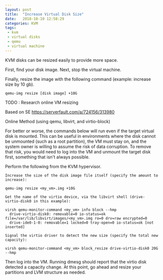 ```yaml
---
layout: post
title:  "Increase Virtual Disk Size"
date:   2018-10-10 12:58:29
categories: KVM
tags: 
 - kvm
 - virtual disks
 - qemu
 - virtual machine
---
```



KVM disks can be resized easily to provide more space.


First, find your disk image. Next, stop the virtual machine.

Finally, resize the image with the following command (example: increase size by 10 gb).

```
qemu-img resize [disk image] +10G
```





TODO : Research online VM resizing


Based on SE https://serverfault.com/a/724156/313980

Online Method (using qemu, libvirt, and virtio-block)

For better or worse, the commands below will run even if the target virtual disk is mounted. This can be useful in environments where the disk cannot be unmounted (such as a root partition), the VM must stay on, and the system owner is willing to assume the risk of data corruption. To remove that risk, you would need to log into the VM and unmount the target disk first, something that isn't always possible.

Perform the following from the KVM hypervisor.

    Increase the size of the disk image file itself (specify the amount to increase):

    qemu-img resize <my_vm>.img +10G

    Get the name of the virtio device, via the libvirt shell (drive-virtio-disk0 in this example):

    virsh qemu-monitor-command <my_vm> info block --hmp
      drive-virtio-disk0: removable=0 io-status=ok file=/var/lib/libvirt/images/<my_vm>.img ro=0 drv=raw encrypted=0
      drive-ide0-1-0: removable=1 locked=0 tray-open=0 io-status=ok [not inserted]

    Signal the virtio driver to detect the new size (specify the total new capacity):

    virsh qemu-monitor-command <my_vm> block_resize drive-virtio-disk0 20G --hmp

Then log into the VM. Running dmesg should report that the virtio disk detected a capacity change. At this point, go ahead and resize your partitions and LVM structure as needed.

